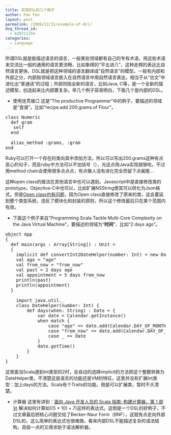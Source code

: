 ```yaml
---
title: 实现DSL的几个例子
author: Fan Fan
layout: post
permalink: /2009/12/31/example-of-dsl/
dsq_thread_id:
  - 629711154
categories:
  - Language
---
```

所谓DSL就是能描述语言的语言，一般某些领域都有自己的专有术语，用这些术语来交流比一般的通用的语言更流畅，比如象棋的“平五进八”，这种走棋的表达比自然语言更快，DSL就是把这种领域的语言翻译成“自然语言”的模型。一般有内部和外部之分，内部指领域语言嵌入在自然语言中用自然语言表达，相当于从“古文”中进化出“普通话”的过程；外部则指全新的语言，比如Java, C等，是一个全新的描述模型，创造起来比内部要复杂。举几个例子容易明白，下面几个是内部的DSL。

  * 使用连贯接口
这是&#8221;The productive Programmer&#8221;中的例子，要描述的领域是“食谱”。比如“recipe.add 200.grams.of Flour”。

<pre class="brush:ruby">class Numeric
  def gram
   self
  end

  alias_method :grams, :gram
end</pre>

Ruby可以打开一个存在的类向其中添加方法，所以可以写出200.grams这种有点恶心的句子，而且ruby中方法可以不加括号（），光这点用Java实现就够呛。不过用method chain会使用很多点点点，有点像人没有进化完全而留下点阑尾&#8230;

这种open class的做法在其他语言中也可以遇到。Javascript中是直接修改类的prototype，Objective-C中也可以，比如扩展NSString使其可以转化为Json格式。但是[Open class也有问题][1]，因为Open class直接修改了原来的类，这会蔓延到整个类型系统，违反了模块化和封装的原则，所以这个修改最后只在某个范围内有效。

  * 下面这个例子来自&#8221;Programming Scala Tackle Multi-Core Complexity on the Java Virtual Machine&#8221;，要描述的领域为“**时间**”，比如“2 days ago”。
<pre class="brush:ruby">object App
{
  def main(args : Array[String]) : Unit =
  {
    implicit def convertInt2DateHelper(number: Int) = new DateHelper(number)
	val ago = "ago"
	val from_now = "from_now"
	val past = 2 days ago
	val appointment = 5 days from_now
	println(past)
	println(appointment)
  }

	import java.util._
	class DateHelper(number: Int) {
		def days(when: String) : Date = {
			var date = Calendar.getInstance()
			when match {
				case "ago" =&gt; date.add(Calendar.DAY_OF_MONTH, -number)
				case "from_now" =&gt; date.add(Calendar.DAY_OF_MONTH, number)
				case _ =&gt; date
			}
			date.getTime()
		}
  	}
}</pre>

这里面当Scala遇到Int类型的2时，会自动的选择implicit的方法把这个整数转换为DateHelper类，不清楚这是语言的功能还是VM的特征，这里并没有扩展Int类型：加上days的方法。Scala有个Traits的功能，倒是可以扩展类，暂时不大清楚。

  * 计算器
这里有讲到：[面向 Java 开发人员的 Scala 指南: 构建计算器，第 1 部分][2] 解决如何计算如((5 * 10) + 7)这样的表达式。这倒是一个DSL的好例子，不过文章最后把核心问题交给了Becker-Naur Form（BNF），这就有点走向外部DSL的，这么简单的表达式也很难搞，看来内部DSL不能描述复杂的语法结构，高级一点的又得求助于语法解析器。

 [1]: http://www.infoq.com/articles/ruby-open-classes-monkeypatching
 [2]: http://www.ibm.com/developerworks/cn/java/j-scala08268.html